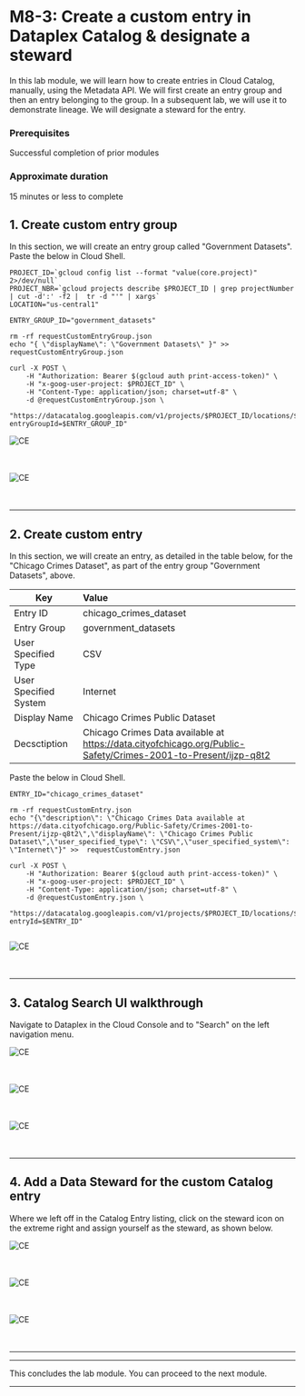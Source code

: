# M8-3: Create a custom entry in Dataplex Catalog & designate a steward

In this lab module, we will learn how to create entries in Cloud Catalog, manually, using the Metadata API. We will first create an entry group and then an entry belonging to the group. In a subsequent lab, we will use it to demonstrate lineage. We will designate a steward for the entry.

### Prerequisites
Successful completion of prior modules

### Approximate duration
15 minutes or less to complete


## 1. Create custom entry group

In this section, we will create an entry group called "Government Datasets". Paste the below in Cloud Shell.

```
PROJECT_ID=`gcloud config list --format "value(core.project)" 2>/dev/null`
PROJECT_NBR=`gcloud projects describe $PROJECT_ID | grep projectNumber | cut -d':' -f2 |  tr -d "'" | xargs`
LOCATION="us-central1"

ENTRY_GROUP_ID="government_datasets"

rm -rf requestCustomEntryGroup.json
echo "{ \"displayName\": \"Government Datasets\" }" >>  requestCustomEntryGroup.json

curl -X POST \
    -H "Authorization: Bearer $(gcloud auth print-access-token)" \
    -H "x-goog-user-project: $PROJECT_ID" \
    -H "Content-Type: application/json; charset=utf-8" \
    -d @requestCustomEntryGroup.json \
    "https://datacatalog.googleapis.com/v1/projects/$PROJECT_ID/locations/$LOCATION/entryGroups?entryGroupId=$ENTRY_GROUP_ID"

```

![CE](../01-images/M07-Entry-01.png)   
<br><br>


![CE](../01-images/M07-Entry-02.png)   
<br><br>



<hr>

## 2. Create custom entry

In this section, we will create an entry, as detailed in the table below, for the "Chicago Crimes Dataset", as part of the entry group "Government Datasets", above. 

| Key | Value  | 
| -- | :--- | 
| Entry ID | chicago_crimes_dataset |
| Entry Group | government_datasets |
| User Specified Type | CSV |
| User Specified System | Internet |
| Display Name | Chicago Crimes Public Dataset |
| Decsctiption | Chicago Crimes Data available at https://data.cityofchicago.org/Public-Safety/Crimes-2001-to-Present/ijzp-q8t2 |



Paste the below in Cloud Shell.
```
ENTRY_ID="chicago_crimes_dataset"

rm -rf requestCustomEntry.json
echo "{\"description\": \"Chicago Crimes Data available at https://data.cityofchicago.org/Public-Safety/Crimes-2001-to-Present/ijzp-q8t2\",\"displayName\": \"Chicago Crimes Public Dataset\",\"user_specified_type\": \"CSV\",\"user_specified_system\": \"Internet\"}" >>  requestCustomEntry.json

curl -X POST \
    -H "Authorization: Bearer $(gcloud auth print-access-token)" \
    -H "x-goog-user-project: $PROJECT_ID" \
    -H "Content-Type: application/json; charset=utf-8" \
    -d @requestCustomEntry.json \
    "https://datacatalog.googleapis.com/v1/projects/$PROJECT_ID/locations/$LOCATION/entryGroups/$ENTRY_GROUP_ID/entries?entryId=$ENTRY_ID"
    
```

![CE](../01-images/M07-Entry-03.png)   
<br><br>

<hr>

## 3. Catalog Search UI walkthrough 

Navigate to Dataplex in the Cloud Console and to "Search" on the left navigation menu.

![CE](../01-images/M07-Entry-04.png)   
<br><br>

![CE](../01-images/M07-Entry-05.png)   
<br><br>

![CE](../01-images/M07-Entry-06.png)   
<br><br>

<hr>

## 4. Add a Data Steward for the custom Catalog entry

Where we left off in the Catalog Entry listing, click on the steward icon on the extreme right and assign yourself as the steward, as shown below.

![CE](../01-images/M07-Entry-07.png)   
<br><br>

![CE](../01-images/M07-Entry-08.png)   
<br><br>

![CE](../01-images/M07-Entry-09.png)   
<br><br>

<hr>

<hr>
This concludes the lab module. You can proceed to the next module.
<hr>
